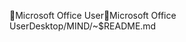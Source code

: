 Microsoft Office User                                 M i c r o s o f t   O f f i c e   U s e r   D e s k t o p / M I N D / ~ $ R E A D M E . m d               